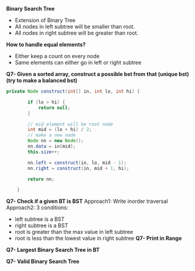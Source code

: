 **Binary Search Tree**
- Extension of Binary Tree
- All nodes in left subtree will be smaller than root.
- All nodes in right subtree will be greater than root.

**How to handle equal elements?**

- Either keep a count on every node
- Same elements can either go in left or right subtree

**Q7- Given a sorted array, construct a possible bst from that (unique bst) (try to make a balanced bst)**

```java
private Node construct(int[] in, int lo, int hi) {

		if (lo > hi) {
			return null;
		}

		// mid element will be root node
		int mid = (lo + hi) / 2;
		// make a new node
		Node nn = new Node();
		nn.data = in[mid];
		this.size++;

		nn.left = construct(in, lo, mid - 1);
		nn.right = construct(in, mid + 1, hi);

		return nn;

	}
```
**Q7- Check if a given BT is BST**
Approach1: Write inorder traversal
Approach2: 3 conditions:
- left subtree is a BST
- right subtree is a BST
- root is greater than the max value in left subtree
- root is less than the lowest value in right subtree
**Q7- Print in Range**

**Q7- Largest Binary Search Tree in BT**

**Q7- Valid Binary Search Tree**


